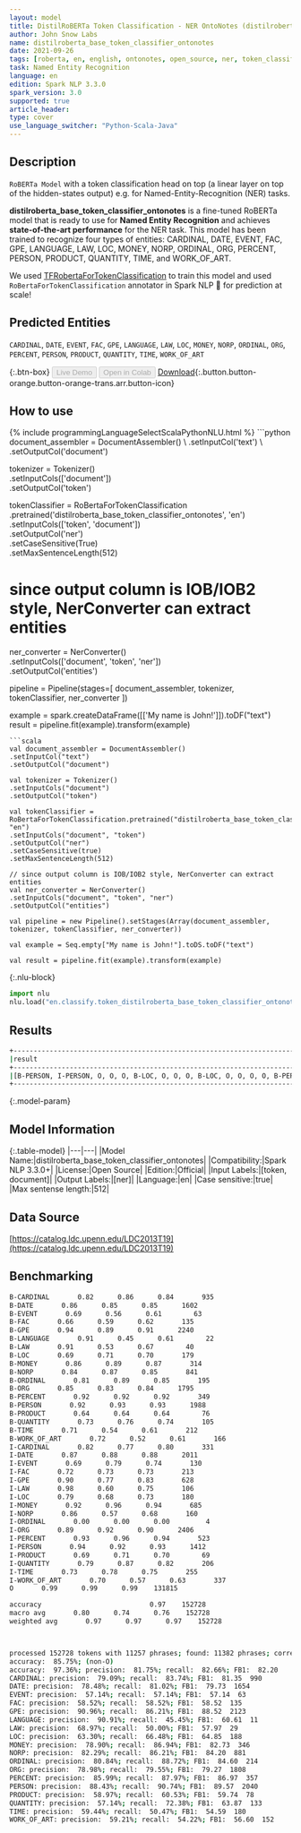 ```yaml
---
layout: model
title: DistilRoBERTa Token Classification - NER OntoNotes (distilroberta_base_token_classifier_ontonotes)
author: John Snow Labs
name: distilroberta_base_token_classifier_ontonotes
date: 2021-09-26
tags: [roberta, en, english, ontonotes, open_source, ner, token_classification]
task: Named Entity Recognition
language: en
edition: Spark NLP 3.3.0
spark_version: 3.0
supported: true
article_header:
type: cover
use_language_switcher: "Python-Scala-Java"
---
```


## Description

`RoBERTa Model` with a token classification head on top (a linear layer on top of the hidden-states output) e.g. for Named-Entity-Recognition (NER) tasks.


**distilroberta_base_token_classifier_ontonotes** is a fine-tuned RoBERTa model that is ready to use for **Named Entity Recognition** and achieves **state-of-the-art performance** for the NER task. This model has been trained to recognize four types of entities: CARDINAL, DATE, EVENT, FAC, GPE, LANGUAGE, LAW, LOC, MONEY, NORP, ORDINAL, ORG, PERCENT, PERSON, PRODUCT, QUANTITY, TIME, and WORK_OF_ART.

We used [TFRobertaForTokenClassification](https://huggingface.co/transformers/model_doc/roberta.html#tfrobertafortokenclassification) to train this model and used `RoBertaForTokenClassification` annotator in Spark NLP 🚀 for prediction at scale!

## Predicted Entities

`CARDINAL`, `DATE`, `EVENT`, `FAC`, `GPE`, `LANGUAGE`, `LAW`, `LOC`, `MONEY`, `NORP`, `ORDINAL`, `ORG`, `PERCENT`, `PERSON`, `PRODUCT`, `QUANTITY`, `TIME`, `WORK_OF_ART`

{:.btn-box}
<button class="button button-orange" disabled>Live Demo</button>
<button class="button button-orange" disabled>Open in Colab</button>
[Download](https://s3.amazonaws.com/auxdata.johnsnowlabs.com/public/models/distilroberta_base_token_classifier_ontonotes_en_3.3.0_3.0_1632673971874.zip){:.button.button-orange.button-orange-trans.arr.button-icon}

## How to use



<div class="tabs-box" markdown="1">
{% include programmingLanguageSelectScalaPythonNLU.html %}
```python
document_assembler = DocumentAssembler() \
.setInputCol('text') \
.setOutputCol('document')

tokenizer = Tokenizer() \
.setInputCols(['document']) \
.setOutputCol('token')

tokenClassifier = RoBertaForTokenClassification \
.pretrained('distilroberta_base_token_classifier_ontonotes', 'en') \
.setInputCols(['token', 'document']) \
.setOutputCol('ner') \
.setCaseSensitive(True) \
.setMaxSentenceLength(512)

# since output column is IOB/IOB2 style, NerConverter can extract entities
ner_converter = NerConverter() \
.setInputCols(['document', 'token', 'ner']) \
.setOutputCol('entities')

pipeline = Pipeline(stages=[
document_assembler, 
tokenizer,
tokenClassifier,
ner_converter
])

example = spark.createDataFrame([['My name is John!']]).toDF("text")
result = pipeline.fit(example).transform(example)
```
```scala
val document_assembler = DocumentAssembler() 
.setInputCol("text") 
.setOutputCol("document")

val tokenizer = Tokenizer() 
.setInputCols("document") 
.setOutputCol("token")

val tokenClassifier = RoBertaForTokenClassification.pretrained("distilroberta_base_token_classifier_ontonotes", "en")
.setInputCols("document", "token")
.setOutputCol("ner")
.setCaseSensitive(true)
.setMaxSentenceLength(512)

// since output column is IOB/IOB2 style, NerConverter can extract entities
val ner_converter = NerConverter() 
.setInputCols("document", "token", "ner") 
.setOutputCol("entities")

val pipeline = new Pipeline().setStages(Array(document_assembler, tokenizer, tokenClassifier, ner_converter))

val example = Seq.empty["My name is John!"].toDS.toDF("text")

val result = pipeline.fit(example).transform(example)
```


{:.nlu-block}
```python
import nlu
nlu.load("en.classify.token_distilroberta_base_token_classifier_ontonotes").predict("""My name is John!""")
```

</div>

## Results

```bash
+------------------------------------------------------------------------------------+
|result                                                                              |
+------------------------------------------------------------------------------------+
|[B-PERSON, I-PERSON, O, O, O, B-LOC, O, O, O, B-LOC, O, O, O, O, B-PERSON, O, O, O, O, B-LOC]|
+------------------------------------------------------------------------------------+
```

{:.model-param}
## Model Information

{:.table-model}
|---|---|
|Model Name:|distilroberta_base_token_classifier_ontonotes|
|Compatibility:|Spark NLP 3.3.0+|
|License:|Open Source|
|Edition:|Official|
|Input Labels:|[token, document]|
|Output Labels:|[ner]|
|Language:|en|
|Case sensitive:|true|
|Max sentense length:|512|

## Data Source

[https://catalog.ldc.upenn.edu/LDC2013T19](https://catalog.ldc.upenn.edu/LDC2013T19)

## Benchmarking

```bash
B-CARDINAL       0.82      0.86      0.84       935
B-DATE       0.86      0.85      0.85      1602
B-EVENT       0.69      0.56      0.61        63
B-FAC       0.66      0.59      0.62       135
B-GPE       0.94      0.89      0.91      2240
B-LANGUAGE       0.91      0.45      0.61        22
B-LAW       0.91      0.53      0.67        40
B-LOC       0.69      0.71      0.70       179
B-MONEY       0.86      0.89      0.87       314
B-NORP       0.84      0.87      0.85       841
B-ORDINAL       0.81      0.89      0.85       195
B-ORG       0.85      0.83      0.84      1795
B-PERCENT       0.92      0.92      0.92       349
B-PERSON       0.92      0.93      0.93      1988
B-PRODUCT       0.64      0.64      0.64        76
B-QUANTITY       0.73      0.76      0.74       105
B-TIME       0.71      0.54      0.61       212
B-WORK_OF_ART       0.72      0.52      0.61       166
I-CARDINAL       0.82      0.77      0.80       331
I-DATE       0.87      0.88      0.88      2011
I-EVENT       0.69      0.79      0.74       130
I-FAC       0.72      0.73      0.73       213
I-GPE       0.90      0.77      0.83       628
I-LAW       0.98      0.60      0.75       106
I-LOC       0.79      0.68      0.73       180
I-MONEY       0.92      0.96      0.94       685
I-NORP       0.86      0.57      0.68       160
I-ORDINAL       0.00      0.00      0.00         4
I-ORG       0.89      0.92      0.90      2406
I-PERCENT       0.93      0.96      0.94       523
I-PERSON       0.94      0.92      0.93      1412
I-PRODUCT       0.69      0.71      0.70        69
I-QUANTITY       0.79      0.87      0.82       206
I-TIME       0.73      0.78      0.75       255
I-WORK_OF_ART       0.70      0.57      0.63       337
O       0.99      0.99      0.99    131815

accuracy                           0.97    152728
macro avg       0.80      0.74      0.76    152728
weighted avg       0.97      0.97      0.97    152728



processed 152728 tokens with 11257 phrases; found: 11382 phrases; correct: 9305.
accuracy:  85.75%; (non-O)
accuracy:  97.36%; precision:  81.75%; recall:  82.66%; FB1:  82.20
CARDINAL: precision:  79.09%; recall:  83.74%; FB1:  81.35  990
DATE: precision:  78.48%; recall:  81.02%; FB1:  79.73  1654
EVENT: precision:  57.14%; recall:  57.14%; FB1:  57.14  63
FAC: precision:  58.52%; recall:  58.52%; FB1:  58.52  135
GPE: precision:  90.96%; recall:  86.21%; FB1:  88.52  2123
LANGUAGE: precision:  90.91%; recall:  45.45%; FB1:  60.61  11
LAW: precision:  68.97%; recall:  50.00%; FB1:  57.97  29
LOC: precision:  63.30%; recall:  66.48%; FB1:  64.85  188
MONEY: precision:  78.90%; recall:  86.94%; FB1:  82.73  346
NORP: precision:  82.29%; recall:  86.21%; FB1:  84.20  881
ORDINAL: precision:  80.84%; recall:  88.72%; FB1:  84.60  214
ORG: precision:  78.98%; recall:  79.55%; FB1:  79.27  1808
PERCENT: precision:  85.99%; recall:  87.97%; FB1:  86.97  357
PERSON: precision:  88.43%; recall:  90.74%; FB1:  89.57  2040
PRODUCT: precision:  58.97%; recall:  60.53%; FB1:  59.74  78
QUANTITY: precision:  57.14%; recall:  72.38%; FB1:  63.87  133
TIME: precision:  59.44%; recall:  50.47%; FB1:  54.59  180
WORK_OF_ART: precision:  59.21%; recall:  54.22%; FB1:  56.60  152

```